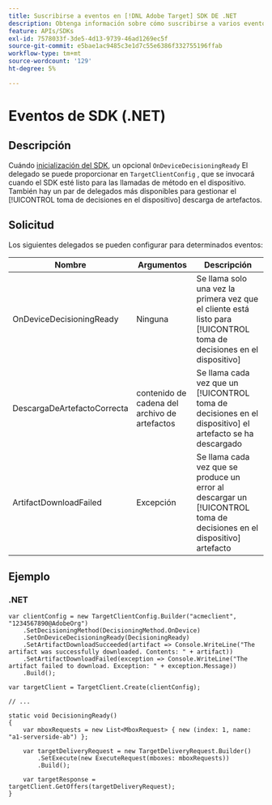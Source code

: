 ```yaml
---
title: Suscribirse a eventos en [!DNL Adobe Target] SDK DE .NET
description: Obtenga información sobre cómo suscribirse a varios eventos que se producen en .NET SDK mediante [!UICONTROL OnDeviceDecisioningHandler] objeto.
feature: APIs/SDKs
exl-id: 7578033f-3de5-4d13-9739-46ad1269ec5f
source-git-commit: e5bae1ac9485c3e1d7c55e6386f332755196ffab
workflow-type: tm+mt
source-wordcount: '129'
ht-degree: 5%

---
```


# Eventos de SDK (.NET)

## Descripción

Cuándo [inicialización del SDK](initialize-sdk.md), un opcional `OnDeviceDecisioningReady` El delegado se puede proporcionar en `TargetClientConfig` , que se invocará cuando el SDK esté listo para las llamadas de método en el dispositivo. También hay un par de delegados más disponibles para gestionar el [!UICONTROL toma de decisiones en el dispositivo] descarga de artefactos.

## Solicitud

Los siguientes delegados se pueden configurar para determinados eventos:

| Nombre | Argumentos | Descripción |
| --- | --- | --- |
| OnDeviceDecisioningReady | Ninguna | Se llama solo una vez la primera vez que el cliente está listo para [!UICONTROL toma de decisiones en el dispositivo] |
| DescargaDeArtefactoCorrecta | contenido de cadena del archivo de artefactos | Se llama cada vez que un [!UICONTROL toma de decisiones en el dispositivo] el artefacto se ha descargado |
| ArtifactDownloadFailed | Excepción | Se llama cada vez que se produce un error al descargar un [!UICONTROL toma de decisiones en el dispositivo] artefacto |

## Ejemplo

### \.NET

```dotnet {line-numbers="true"}
var clientConfig = new TargetClientConfig.Builder("acmeclient", "1234567890@AdobeOrg")
    .SetDecisioningMethod(DecisioningMethod.OnDevice)
    .SetOnDeviceDecisioningReady(DecisioningReady)
    .SetArtifactDownloadSucceeded(artifact => Console.WriteLine("The artifact was successfully downloaded. Contents: " + artifact))
    .SetArtifactDownloadFailed(exception => Console.WriteLine("The artifact failed to download. Exception: " + exception.Message))
    .Build();

var targetClient = TargetClient.Create(clientConfig);

// ...

static void DecisioningReady()
{
    var mboxRequests = new List<MboxRequest> { new (index: 1, name: "a1-serverside-ab") };

    var targetDeliveryRequest = new TargetDeliveryRequest.Builder()
        .SetExecute(new ExecuteRequest(mboxes: mboxRequests))
        .Build();

    var targetResponse = targetClient.GetOffers(targetDeliveryRequest);
}
```
